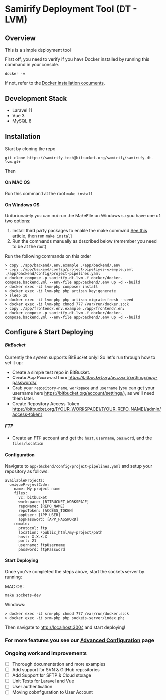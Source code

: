 # Samirify Deployment Tool (DT - LVM)

## Overview
This is a simple deployment tool 

First off, you need to verify if you have Docker installed by running this command in your console.

`docker -v`

If not, refer to the [Docker installation documents](https://docs.docker.com/get-docker/).

## Development Stack

* Laravel 11
* Vue 3
* MySQL 8

## Installation
Start by cloning the repo

```git clone https://samirify-tech@bitbucket.org/samirify/samirify-dt-lvm.git```

Then
#### On MAC OS
Run this command at the root `make install`

#### On Windows OS
Unfortunately you can not run the MakeFile on Windows so you have one of two options:

1. Install third party packages to enable the make command [See this article](https://earthly.dev/blog/makefiles-on-windows/), then run `make install`
2. Run the commands manually as described below (remember you need to be at the root)

Run the following commands on this order
```
> copy ./app/backend/.env.example ./app/backend/.env
> copy ./app/backend/config/project-pipelines-example.yaml ./app/backend/config/project-pipelines.yaml
> docker compose -p samirify-dt-lvm -f docker/docker-compose.backend.yml --env-file app/backend/.env up -d --build
> docker exec -it lvm-php composer install
> docker exec -it lvm-php php artisan key:generate
> sleep 10
> docker exec -it lvm-php php artisan migrate:fresh --seed
> docker exec -it lvm-php chmod 777 /var/run/docker.sock
> copy ./app/frontend/.env.example ./app/frontend/.env
> docker compose -p samirify-dt-lvm -f docker/docker-compose.backend.yml --env-file app/backend/.env up -d --build
```

## Configure & Start Deploying
##### BitBucket
Currently the system supports BitBucket only! So let's run through how to set it up:

* Create a simple test repo in BitBucket.
* Create App Password here https://bitbucket.org/account/settings/app-passwords/
* Grab your `repository-name`, `workspace` and `username` (you can get your username here https://bitbucket.org/account/settings/), as we'll need them later.
* Create Repository Access Token https://bitbucket.org/[YOUR_WORKSPACE]/[YOUR_REPO_NAME]/admin/access-tokens

##### FTP

* Create an FTP account and get the `host`, `username`, `password`, and the `files/location`

#### Configuration
Navigate to `app/backend/config/project-pipelines.yaml` and setup your repository as follows:
```
availableProjects:
  uniqueProjectCode:
    name: My project name
    files:
      vc: bitbucket
      workspace: [BITBUCKET_WORKSPACE]
      repoName: [REPO_NAME]
      repoToken: [ACCESS_TOKEN]
      appUser: [APP_USER]
      appPassword: [APP_PASSWORD]
    remote:
      protocol: ftp
      location: /public_html/my-project/path
      host: X.X.X.X
      port: 21
      username: ftpUsername
      password: ftpPassword
```

#### Start Deploying
Once you've completed the steps above, start the sockets server by running:

MAC OS:
```
make sockets-dev
```
Windows:
```
> docker exec -it srm-php chmod 777 /var/run/docker.sock
> docker exec -it srm-php php sockets-server/index.php
```

Then navigate to [http://localhost:3004](http://localhost:3004) and start deploying!

### For more features you see our [Advanced Configuration](docs/advanced-config.md) page

### Ongoing work and improvements

- [ ] Thorough documentation and more examples
- [ ] Add support for SVN & GitHub repositories
- [ ] Add Support for SFTP & Cloud storage
- [ ] Unit Tests for Laravel and Vue
- [ ] User authentication
- [ ] Moving cobnfiguration to User Account